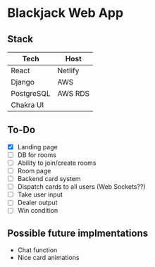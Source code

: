 # Blackjack Web App

## Stack

| Tech | Host |
| ------ | ------ |
| React | Netlify |
| Django | AWS |
| PostgreSQL | AWS RDS |
| Chakra UI | |

## To-Do

- [x]  Landing page
- [ ]  DB for rooms
- [ ]  Ability to join/create rooms
- [ ]  Room page
- [ ]  Backend card system
- [ ]  Dispatch cards to all users (Web Sockets??)
- [ ]  Take user input
- [ ]  Dealer output
- [ ]  Win condition

## Possible future implmentations

- Chat function
- Nice card animations
